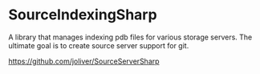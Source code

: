 SourceIndexingSharp
===================

A library that manages indexing pdb files for various storage servers. The ultimate goal is to create source server support for git.

https://github.com/joliver/SourceServerSharp